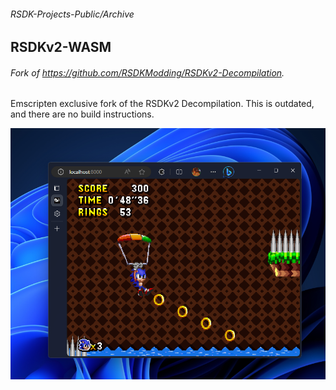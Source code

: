 ###### RSDK-Projects-Public/Archive
## RSDKv2-WASM

###### Fork of https://github.com/RSDKModding/RSDKv2-Decompilation.

Emscripten exclusive fork of the RSDKv2 Decompilation. This is outdated, and there are no build instructions.

![Screenshot of the RSDKv2 Decompilation, running on Microsoft Edge via Emscripten and WebAssembly](RSDK.png)
